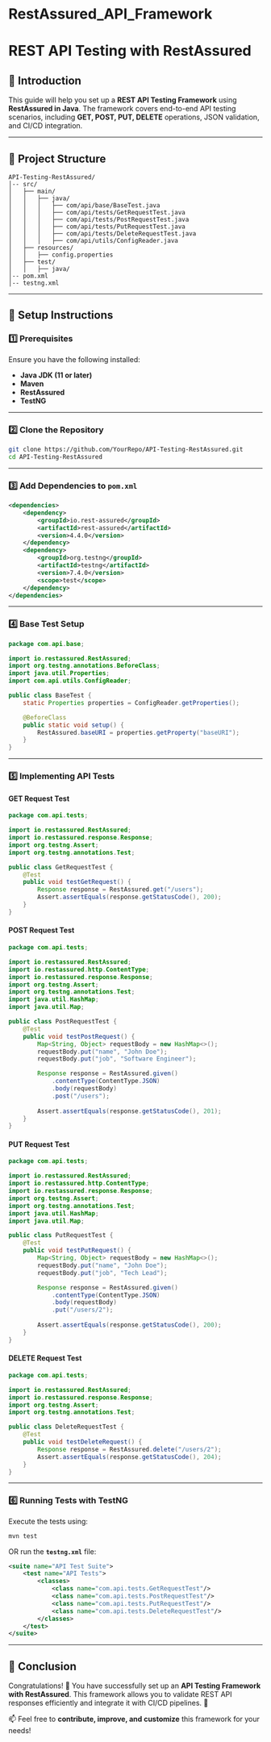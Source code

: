 # RestAssured_API_Framework

# REST API Testing with RestAssured

## 📌 Introduction
This guide will help you set up a **REST API Testing Framework** using **RestAssured in Java**. The framework covers end-to-end API testing scenarios, including **GET, POST, PUT, DELETE** operations, JSON validation, and CI/CD integration.

---

## 📂 Project Structure
```
API-Testing-RestAssured/
│-- src/
│   ├── main/
│   │   ├── java/
│   │   │   ├── com/api/base/BaseTest.java
│   │   │   ├── com/api/tests/GetRequestTest.java
│   │   │   ├── com/api/tests/PostRequestTest.java
│   │   │   ├── com/api/tests/PutRequestTest.java
│   │   │   ├── com/api/tests/DeleteRequestTest.java
│   │   │   ├── com/api/utils/ConfigReader.java
│   ├── resources/
│   │   ├── config.properties
│   ├── test/
│   │   ├── java/
│-- pom.xml
│-- testng.xml
```

---

## 🚀 Setup Instructions
### 1️⃣ Prerequisites
Ensure you have the following installed:
- **Java JDK (11 or later)**
- **Maven**
- **RestAssured**
- **TestNG**

---

### 2️⃣ Clone the Repository
```sh
git clone https://github.com/YourRepo/API-Testing-RestAssured.git
cd API-Testing-RestAssured
```

---

### 3️⃣ Add Dependencies to `pom.xml`
```xml
<dependencies>
    <dependency>
        <groupId>io.rest-assured</groupId>
        <artifactId>rest-assured</artifactId>
        <version>4.4.0</version>
    </dependency>
    <dependency>
        <groupId>org.testng</groupId>
        <artifactId>testng</artifactId>
        <version>7.4.0</version>
        <scope>test</scope>
    </dependency>
</dependencies>
```

---

### 4️⃣ Base Test Setup
```java
package com.api.base;

import io.restassured.RestAssured;
import org.testng.annotations.BeforeClass;
import java.util.Properties;
import com.api.utils.ConfigReader;

public class BaseTest {
    static Properties properties = ConfigReader.getProperties();

    @BeforeClass
    public static void setup() {
        RestAssured.baseURI = properties.getProperty("baseURI");
    }
}
```

---

### 5️⃣ Implementing API Tests
#### **GET Request Test**
```java
package com.api.tests;

import io.restassured.RestAssured;
import io.restassured.response.Response;
import org.testng.Assert;
import org.testng.annotations.Test;

public class GetRequestTest {
    @Test
    public void testGetRequest() {
        Response response = RestAssured.get("/users");
        Assert.assertEquals(response.getStatusCode(), 200);
    }
}
```

#### **POST Request Test**
```java
package com.api.tests;

import io.restassured.RestAssured;
import io.restassured.http.ContentType;
import io.restassured.response.Response;
import org.testng.Assert;
import org.testng.annotations.Test;
import java.util.HashMap;
import java.util.Map;

public class PostRequestTest {
    @Test
    public void testPostRequest() {
        Map<String, Object> requestBody = new HashMap<>();
        requestBody.put("name", "John Doe");
        requestBody.put("job", "Software Engineer");

        Response response = RestAssured.given()
            .contentType(ContentType.JSON)
            .body(requestBody)
            .post("/users");
        
        Assert.assertEquals(response.getStatusCode(), 201);
    }
}
```

#### **PUT Request Test**
```java
package com.api.tests;

import io.restassured.RestAssured;
import io.restassured.http.ContentType;
import io.restassured.response.Response;
import org.testng.Assert;
import org.testng.annotations.Test;
import java.util.HashMap;
import java.util.Map;

public class PutRequestTest {
    @Test
    public void testPutRequest() {
        Map<String, Object> requestBody = new HashMap<>();
        requestBody.put("name", "John Doe");
        requestBody.put("job", "Tech Lead");

        Response response = RestAssured.given()
            .contentType(ContentType.JSON)
            .body(requestBody)
            .put("/users/2");
        
        Assert.assertEquals(response.getStatusCode(), 200);
    }
}
```

#### **DELETE Request Test**
```java
package com.api.tests;

import io.restassured.RestAssured;
import io.restassured.response.Response;
import org.testng.Assert;
import org.testng.annotations.Test;

public class DeleteRequestTest {
    @Test
    public void testDeleteRequest() {
        Response response = RestAssured.delete("/users/2");
        Assert.assertEquals(response.getStatusCode(), 204);
    }
}
```

---

### 6️⃣ Running Tests with TestNG
Execute the tests using:
```sh
mvn test
```
OR run the **`testng.xml`** file:
```xml
<suite name="API Test Suite">
    <test name="API Tests">
        <classes>
            <class name="com.api.tests.GetRequestTest"/>
            <class name="com.api.tests.PostRequestTest"/>
            <class name="com.api.tests.PutRequestTest"/>
            <class name="com.api.tests.DeleteRequestTest"/>
        </classes>
    </test>
</suite>
```

---

## 🎯 Conclusion
Congratulations! 🎉 You have successfully set up an **API Testing Framework with RestAssured**. This framework allows you to validate REST API responses efficiently and integrate it with CI/CD pipelines. 🚀

📫 Feel free to **contribute, improve, and customize** this framework for your needs!
